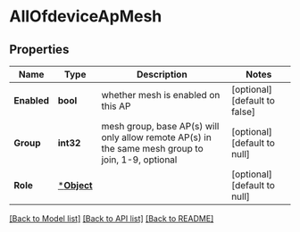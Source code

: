 # AllOfdeviceApMesh

## Properties
Name | Type | Description | Notes
------------ | ------------- | ------------- | -------------
**Enabled** | **bool** | whether mesh is enabled on this AP | [optional] [default to false]
**Group** | **int32** | mesh group, base AP(s) will only allow remote AP(s) in the same mesh group to join, 1-9, optional | [optional] [default to null]
**Role** | [***Object**](.md) |  | [optional] [default to null]

[[Back to Model list]](../README.md#documentation-for-models) [[Back to API list]](../README.md#documentation-for-api-endpoints) [[Back to README]](../README.md)

